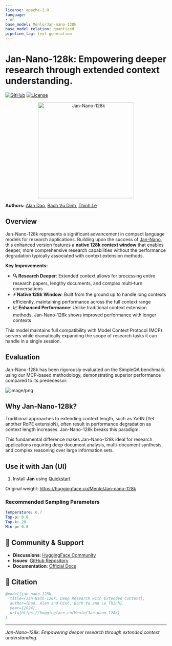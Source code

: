 ```yaml
---
license: apache-2.0
language:
- en
base_model: Menlo/Jan-nano-128k
base_model_relation: quantized
pipeline_tag: text-generation
---
```


# Jan-Nano-128k: Empowering deeper research through extended context understanding.

[![GitHub](https://img.shields.io/badge/GitHub-Repository-blue?logo=github)](https://github.com/menloresearch/deep-research) 
[![License](https://img.shields.io/badge/License-Apache%202.0-yellow)](https://opensource.org/licenses/Apache-2.0)

<div align="center">
  <img src="https://cdn-uploads.huggingface.co/production/uploads/65713d70f56f9538679e5a56/NP7CvcjOtLX8mST0t7eAM.png" width="300" alt="Jan-Nano-128k">
</div>

**Authors:** [Alan Dao](https://scholar.google.com/citations?user=eGWws2UAAAAJ&hl=en), [Bach Vu Dinh](https://scholar.google.com/citations?user=7Lr6hdoAAAAJ&hl=vi), [Thinh Le](https://scholar.google.com/citations?user=8tcN7xMAAAAJ&hl=en)

## Overview

Jan-Nano-128k represents a significant advancement in compact language models for research applications. Building upon the success of [Jan-Nano](https://huggingface.co/Menlo/Jan-nano), this enhanced version features a **native 128k context window** that enables deeper, more comprehensive research capabilities without the performance degradation typically associated with context extension methods.

**Key Improvements:**
- **🔍 Research Deeper**: Extended context allows for processing entire research papers, lengthy documents, and complex multi-turn conversations
- **⚡ Native 128k Window**: Built from the ground up to handle long contexts efficiently, maintaining performance across the full context range  
- **📈 Enhanced Performance**: Unlike traditional context extension methods, Jan-Nano-128k shows improved performance with longer contexts

This model maintains full compatibility with Model Context Protocol (MCP) servers while dramatically expanding the scope of research tasks it can handle in a single session.

## Evaluation

Jan-Nano-128k has been rigorously evaluated on the SimpleQA benchmark using our MCP-based methodology, demonstrating superior performance compared to its predecessor:

![image/png](https://cdn-uploads.huggingface.co/production/uploads/65713d70f56f9538679e5a56/Bc0ehij86l_NX52OfxeOj.png)

## Why Jan-Nano-128k?

Traditional approaches to extending context length, such as YaRN (Yet another RoPE extensioN), often result in performance degradation as context length increases. Jan-Nano-128k breaks this paradigm:

This fundamental difference makes Jan-Nano-128k ideal for research applications requiring deep document analysis, multi-document synthesis, and complex reasoning over large information sets.

## Use it with Jan (UI)

1. Install **Jan** using [Quickstart](https://jan.ai/docs/quickstart)

Original weight: https://huggingface.co/Menlo/Jan-nano-128k

### Recommended Sampling Parameters

```yaml
Temperature: 0.7
Top-p: 0.8
Top-k: 20
Min-p: 0.0
```

## 🤝 Community & Support

- **Discussions**: [HuggingFace Community](https://huggingface.co/Menlo/Jan-nano-128k/discussions)
- **Issues**: [GitHub Repository](https://github.com/menloresearch/deep-research/issues)
- **Documentation**: [Official Docs](https://menloresearch.github.io/deep-research/)

## 📄 Citation

```bibtex
@model{jan-nano-128k,
  title={Jan-Nano-128k: Deep Research with Extended Context},
  author={Dao, Alan and Dinh, Bach Vu and Le Thinh},
  year={2024},
  url={https://huggingface.co/Menlo/Jan-nano-128k}
}
```

---

*Jan-Nano-128k: Empowering deeper research through extended context understanding.*